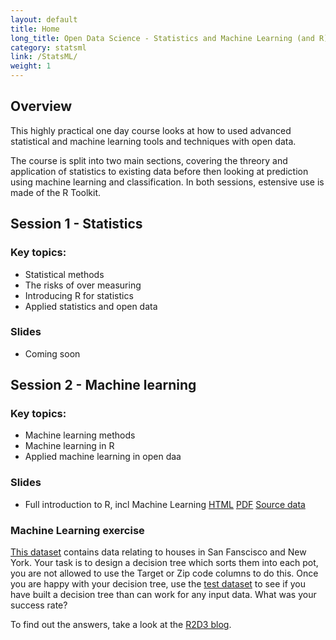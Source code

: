 ```yaml
---
layout: default
title: Home
long_title: Open Data Science - Statistics and Machine Learning (and R)
category: statsml
link: /StatsML/
weight: 1
---
```


## Overview

This highly practical one day course looks at how to used advanced statistical and machine learning tools and techniques with open data.

The course is split into two main sections, covering the threory and application of statistics to existing data before then looking at prediction using machine learning and classification. In both sessions, estensive use is made of the R Toolkit. 

## Session 1 - Statistics

### Key topics:
* Statistical methods
* The risks of over measuring
* Introducing R for statistics
* Applied statistics and open data

### Slides
* Coming soon

## Session 2 - Machine learning

### Key topics:
* Machine learning methods
* Machine learning in R
* Applied machine learning in open daa

### Slides
* Full introduction to R, incl Machine Learning [HTML](fullr/) [PDF](fullr/fullr.pdf) [Source data](fullr/fullr.zip)

### Machine Learning exercise

[This dataset](data/training-data.csv) contains data relating to houses in San Fanscisco and New York. Your task is to design a decision tree which sorts them into each pot, you are not allowed to use the Target or Zip code columns to do this. Once you are happy with your decision tree, use the [test dataset](data/test-data.csv) to see if you have built a decision tree than can work for any input data. What was your success rate?

To find out the answers, take a look at the [R2D3 blog](http://www.r2d3.us/visual-intro-to-machine-learning-part-1/). 
